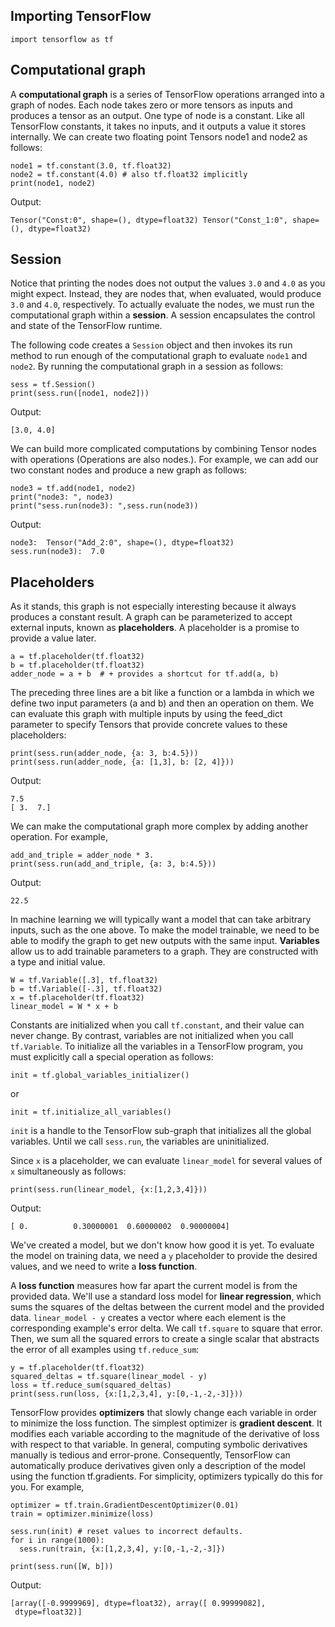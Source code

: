## Importing TensorFlow

``` import tensorflow as tf ```

## Computational graph 
A **computational graph** is a series of TensorFlow operations arranged into a graph of nodes. Each node takes zero or more tensors as inputs and produces a tensor as an output. One type of node is a constant. Like all TensorFlow constants, it takes no inputs, and it outputs a value it stores internally. We can create two floating point Tensors node1 and node2 as follows:

```
node1 = tf.constant(3.0, tf.float32)
node2 = tf.constant(4.0) # also tf.float32 implicitly
print(node1, node2)
```

Output: 
```
Tensor("Const:0", shape=(), dtype=float32) Tensor("Const_1:0", shape=(), dtype=float32)
```

## Session
Notice that printing the nodes does not output the values ```3.0``` and ```4.0``` as you might expect. Instead, they are nodes that, when evaluated, would produce ```3.0``` and ```4.0```, respectively. To actually evaluate the nodes, we must run the computational graph within a **session**. A session encapsulates the control and state of the TensorFlow runtime.

The following code creates a ```Session``` object and then invokes its run method to run enough of the computational graph to evaluate ```node1``` and ```node2```. By running the computational graph in a session as follows:

```
sess = tf.Session()
print(sess.run([node1, node2]))
```

Output: 
```
[3.0, 4.0]
```

We can build more complicated computations by combining Tensor nodes with operations (Operations are also nodes.). For example, we can add our two constant nodes and produce a new graph as follows:

```
node3 = tf.add(node1, node2)
print("node3: ", node3)
print("sess.run(node3): ",sess.run(node3))
```

Output:
```
node3:  Tensor("Add_2:0", shape=(), dtype=float32)
sess.run(node3):  7.0
```

## Placeholders
As it stands, this graph is not especially interesting because it always produces a constant result. A graph can be parameterized to accept external inputs, known as **placeholders**. A placeholder is a promise to provide a value later.

```
a = tf.placeholder(tf.float32)
b = tf.placeholder(tf.float32)
adder_node = a + b  # + provides a shortcut for tf.add(a, b)
```

The preceding three lines are a bit like a function or a lambda in which we define two input parameters (a and b) and then an operation on them. We can evaluate this graph with multiple inputs by using the feed_dict parameter to specify Tensors that provide concrete values to these placeholders:

```
print(sess.run(adder_node, {a: 3, b:4.5}))
print(sess.run(adder_node, {a: [1,3], b: [2, 4]}))
```

Output: 
```
7.5
[ 3.  7.]
```

We can make the computational graph more complex by adding another operation. For example,
```
add_and_triple = adder_node * 3.
print(sess.run(add_and_triple, {a: 3, b:4.5}))
```

Output:
```
22.5
```

In machine learning we will typically want a model that can take arbitrary inputs, such as the one above. To make the model trainable, we need to be able to modify the graph to get new outputs with the same input. **Variables** allow us to add trainable parameters to a graph. They are constructed with a type and initial value.

```
W = tf.Variable([.3], tf.float32)
b = tf.Variable([-.3], tf.float32)
x = tf.placeholder(tf.float32)
linear_model = W * x + b
```

Constants are initialized when you call ```tf.constant```, and their value can never change. By contrast, variables are not initialized when you call ```tf.Variable```. To initialize all the variables in a TensorFlow program, you must explicitly call a special operation as follows:

```
init = tf.global_variables_initializer()
```

or 

```
init = tf.initialize_all_variables()
```

```init``` is a handle to the TensorFlow sub-graph that initializes all the global variables. Until we call ```sess.run```, the variables are uninitialized.

Since ```x``` is a placeholder, we can evaluate ```linear_model``` for several values of ```x``` simultaneously as follows:

```
print(sess.run(linear_model, {x:[1,2,3,4]}))
```

Output: 
```
[ 0.          0.30000001  0.60000002  0.90000004]
```

We've created a model, but we don't know how good it is yet. To evaluate the model on training data, we need a ```y``` placeholder to provide the desired values, and we need to write a **loss function**.

A **loss function** measures how far apart the current model is from the provided data. We'll use a standard loss model for **linear regression**, which sums the squares of the deltas between the current model and the provided data. ```linear_model - y``` creates a vector where each element is the corresponding example's error delta. We call ```tf.square``` to square that error. Then, we sum all the squared errors to create a single scalar that abstracts the error of all examples using ```tf.reduce_sum```:

```
y = tf.placeholder(tf.float32)
squared_deltas = tf.square(linear_model - y)
loss = tf.reduce_sum(squared_deltas)
print(sess.run(loss, {x:[1,2,3,4], y:[0,-1,-2,-3]}))
```

TensorFlow provides **optimizers** that slowly change each variable in order to minimize the loss function. The simplest optimizer is **gradient descent**. It modifies each variable according to the magnitude of the derivative of loss with respect to that variable. In general, computing symbolic derivatives manually is tedious and error-prone. Consequently, TensorFlow can automatically produce derivatives given only a description of the model using the function tf.gradients. For simplicity, optimizers typically do this for you. For example,

```
optimizer = tf.train.GradientDescentOptimizer(0.01)
train = optimizer.minimize(loss)
```

```
sess.run(init) # reset values to incorrect defaults.
for i in range(1000):
  sess.run(train, {x:[1,2,3,4], y:[0,-1,-2,-3]})

print(sess.run([W, b]))
```

Output: 
```
[array([-0.9999969], dtype=float32), array([ 0.99999082],
 dtype=float32)]
 ```
